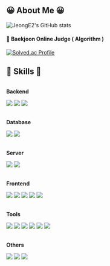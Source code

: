 
<div align="left">

## 😀 About Me 😀
<!-- Notion Portfolio -->
![JeongE2's GitHub stats](https://github-readme-stats.vercel.app/api?username=JeongE2&show_icons=true&theme=radical)
<br>

#### 🏅 Baekjoon Online Judge ( Algorithm )
[![Solved.ac Profile](http://mazassumnida.wtf/api/v2/generate_badge?boj=kpo5248)](https://solved.ac/kpo5248/)

<!--## 📞 Contact 📞
<div style="display:flex; flex-direction:row;">
    <a href="mailto:kwonbe99@gmail.com">
        <img src="https://img.shields.io/badge/Gmail-EA4335?style=for-the-badge&logo=Gmail&logoColor=white"> 
    </a>
    <a href="https://open.kakao.com/o/sGFzzbsf">
        <img src="https://img.shields.io/badge/KakaoTalk-FFCD00?style=for-the-badge&logoColor=black&logo=KakaoTalk"> 
    </a>
    <a href="https://www.instagram.com/kwonbi_">
        <img src="https://img.shields.io/badge/Instagram-E4405F?style=for-the-badge&logo=Instagram&logoColor=white"> 
    </a>
</div><br>-->
    
## 🔨 Skills 🔨
<div style="display:flex; flex-direction:column; align-items:flex-start;">
    <!-- Backend -->
    <p><strong>Backend</strong></p>
    <div>
        <img src="https://img.shields.io/badge/Java-007396?style=flat-square&logo=Java&logoColor=white"> 
        <img src="https://img.shields.io/badge/Spring-6DB33F?style=flat-square&logo=Spring&logoColor=white"/>
        <img src="https://img.shields.io/badge/Spring Boot-6DB33F?style=flat-square&logo=spring boot&logoColor=white"> 
    </div><br>
    <!-- Database -->
    <p><strong>Database</strong></p>
    <div>
        <img src="https://img.shields.io/badge/Mysql-4479A1?style=flat-square&logo=mysql&logoColor=white"> 
        <img src="https://img.shields.io/badge/MariaDB-003545?style=flat-square&logo=mariaDB&logoColor=white"/>
    </div><br>
    <!-- Server -->
    <p><strong>Server</strong></p>
    <div>
        <img src="https://img.shields.io/badge/Apache Tomcat-F8DC75?style=flat-square&logo=apachetomcat&logoColor=black">
        <img src="https://img.shields.io/badge/Amazon AWS-232F3E?style=flat-square&logo=amazon aws&logoColor=white"> 
    </div><br>
    <!-- Frontend -->
    <p><strong>Frontend</strong></p>
    <div>
        <img src="https://img.shields.io/badge/Html5-E34F26?style=flat-square&logo=html5&logoColor=white"> 
        <img src="https://img.shields.io/badge/CSS-1572B6?style=flat-square&logo=css3&logoColor=white"> 
        <img src="https://img.shields.io/badge/Javascript-F7DF1E?style=flat-square&logo=javascript&logoColor=black"> 
        <img src="https://img.shields.io/badge/Bootstrap-7952B3?style=flat-square&logo=bootstrap&logoColor=white">
        <img src="https://img.shields.io/badge/Vue.js-4FC08D?style=flat-square&logo=Vue.js&logoColor=white"/>
    </div><br>
    <!-- Tools -->
    <p><strong>Tools</strong></p>
    <div>
      <img src="https://img.shields.io/badge/Eclipse IDE-2C2255?style=flat-square&logo=Eclipse IDE&logoColor=white"/> 
      <img src="https://img.shields.io/badge/IntelliJ IDEA-000000?style=flat-square&logo=IntelliJ IDEA&logoColor=white"/> 
      <img src="https://img.shields.io/badge/Visual Studio Code-007ACC?style=flat-square&logo=Visual Studio Code&logoColor=white"/> 
      <img src="https://img.shields.io/badge/GitHub-181717?style=flat-square&logo=GitHub&logoColor=white"/> 
      <img src="https://img.shields.io/badge/Jira-0052CC?style=flat-square&logo=Jira&logoColor=white"/> 
      <img src="https://img.shields.io/badge/Postman-FF6C37?style=flat-square&logo=Postman&logoColor=white"/>
    </div><br>
    <!-- Other Languages -->
    <p><strong>Others</strong></p>
    <div>
      <img src="https://img.shields.io/badge/C-A8B9CC?style=flat-square&logo=C&logoColor=white"/>
      <img src="https://img.shields.io/badge/C++-00599C?style=flat-square&logo=C%2B%2B&logoColor=white"/>
      <img src="https://img.shields.io/badge/Python-3776AB?style=flat-square&logo=python&logoColor=white"/> 
</div><br>
</div>
